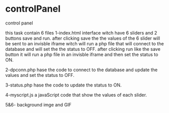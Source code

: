 # controlPanel
 control panel
 
this task contain 6 files 
1-index.html interface witch have 6 sliders and 2 buttons save and run.
  after clicking save the the values of the 6 slider will be sent to an invisble iframe witch will run a php file that will connect to 
  the database and will set the the status to OFF.
  after clicking run like the save button it will run a php file in an invisble iframe and then set the status to ON.

2-dpconn.php hase the code to connect to the database and update the values and set the status to OFF.

3-status.php hase the code to update the status to ON.

4-myscript.js a javaScript code that show the values of each slider.

5&6- background imge and GIF
